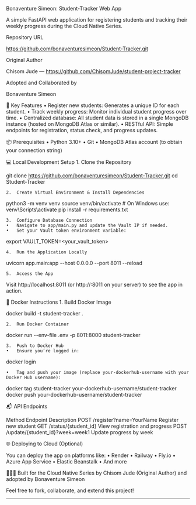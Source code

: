 Bonaventure Simeon: Student-Tracker Web App

A simple FastAPI web application for registering students and tracking their weekly progress during the Cloud Native Series.

Repository URL

https://github.com/bonaventuresimeon/Student-Tracker.git

Original Author

Chisom Jude — https://github.com/ChisomJude/student-project-tracker

Adopted and Collaborated by

Bonaventure Simeon

🚀 Key Features
	•	Register new students: Generates a unique ID for each student.
	•	Track weekly progress: Monitor individual student progress over time.
	•	Centralized database: All student data is stored in a single MongoDB instance (hosted on MongoDB Atlas or similar).
	•	RESTful API: Simple endpoints for registration, status check, and progress updates.

📦 Prerequisites
	•	Python 3.10+
	•	Git
	•	MongoDB Atlas account (to obtain your connection string)

💻 Local Development Setup
	1.	Clone the Repository

git clone https://github.com/bonaventuresimeon/Student-Tracker.git
cd Student-Tracker


	2.	Create Virtual Environment & Install Dependencies

python3 -m venv venv
source venv/bin/activate    # On Windows use: venv\Scripts\activate
pip install -r requirements.txt


	3.	Configure Database Connection
	•	Navigate to app/main.py and update the Vault IP if needed.
	•	Set your Vault token environment variable:

export VAULT_TOKEN=<your_vault_token>


	4.	Run the Application Locally

uvicorn app.main:app --host 0.0.0.0 --port 8011 --reload


	5.	Access the App
Visit http://localhost:8011 (or http://<vm-ip>:8011 on your server) to see the app in action.

🐳 Docker Instructions
	1.	Build Docker Image

docker build -t student-tracker .


	2.	Run Docker Container

docker run --env-file .env -p 8011:8000 student-tracker


	3.	Push to Docker Hub
	•	Ensure you’re logged in:

docker login


	•	Tag and push your image (replace your-dockerhub-username with your Docker Hub username):

docker tag student-tracker your-dockerhub-username/student-tracker
docker push your-dockerhub-username/student-tracker

📬 API Endpoints

Method	Endpoint	Description
POST	/register?name=YourName	Register new student
GET	/status/{student_id}	View registration and progress
POST	/update/{student_id}?week=week1	Update progress by week

🌐 Deploying to Cloud (Optional)

You can deploy the app on platforms like:
	•	Render
	•	Railway
	•	Fly.io
	•	Azure App Service
	•	Elastic Beanstalk
	•	And more

👩🏽‍💻 Built for the Cloud Native Series by Chisom Jude (Original Author) and adopted by Bonaventure Simeon

Feel free to fork, collaborate, and extend this project!

----
